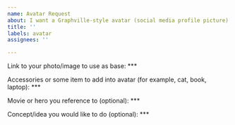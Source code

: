 ```yaml
---
name: Avatar Request
about: I want a Graphville-style avatar (social media profile picture)
title: ''
labels: avatar
assignees: ''

---
```


Link to your photo/image to use as base: ***

Accessories or some item to add into avatar (for example, cat, book, laptop): ***

Movie or hero you reference to (optional): ***

Concept/idea you would like to do (optional): ***
